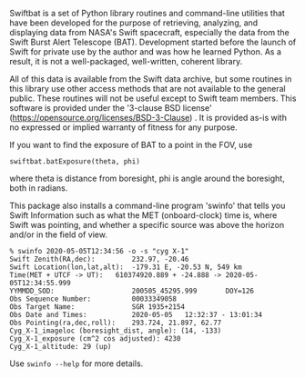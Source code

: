 Swiftbat is a set of Python library routines and command-line utilities that have been developed for the purpose
of retrieving, analyzing, and displaying data from NASA's Swift spacecraft, especially the data from the
Swift Burst Alert Telescope (BAT). Development started before the launch of Swift for private use by the
author and was how he learned Python. As a result, it is not a well-packaged, well-written, coherent library.

All of this data is available from the Swift data archive, but some routines in this library use other access
methods that are not available to the general public. These routines will not be useful except to Swift team members.
This software is provided under the '3-clause BSD license'
(https://opensource.org/licenses/BSD-3-Clause) .
It is provided as-is with no expressed or implied warranty of fitness for any purpose.


If you want to find the exposure of BAT to a point in the FOV, use
```
swiftbat.batExposure(theta, phi)
```
where theta is distance from boresight, phi is angle around the boresight, both in radians.

This package also installs a command-line program 'swinfo' that
tells you Swift Information such as what the MET (onboard-clock)
time is, where Swift was pointing, and whether a specific source
was above the horizon and/or in the field of view.
```
% swinfo 2020-05-05T12:34:56 -o -s "cyg X-1"
Swift Zenith(RA,dec):         232.97, -20.46
Swift Location(lon,lat,alt):  -179.31 E, -20.53 N, 549 km
Time(MET + UTCF -> UT):   610374920.889 + -24.888 -> 2020-05-05T12:34:55.999
YYMMDD_SOD:                   200505_45295.999       DOY=126
Obs Sequence Number:          00033349058
Obs Target Name:              SGR 1935+2154
Obs Date and Times:           2020-05-05   12:32:37 - 13:01:34
Obs Pointing(ra,dec,roll):    293.724, 21.897, 62.77
Cyg_X-1_imageloc (boresight_dist, angle): (14, -133)
Cyg_X-1_exposure (cm^2 cos adjusted): 4230
Cyg_X-1_altitude: 29 (up)
```
Use `swinfo --help` for more details.
